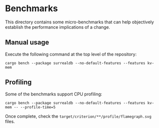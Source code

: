 # Benchmarks

This directory contains some micro-benchmarks that can help objectively
establish the performance implications of a change.

## Manual usage

Execute the following command at the top level of the repository:

```console
cargo bench --package surrealdb --no-default-features --features kv-mem
```

## Profiling

Some of the benchmarks support CPU profiling:

```console
cargo bench --package surrealdb --no-default-features --features kv-mem -- --profile-time=5
```

Once complete, check the `target/criterion/**/profile/flamegraph.svg` files.
